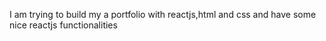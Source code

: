   I am trying to build my a portfolio with reactjs,html and css and have some nice reactjs functionalities
